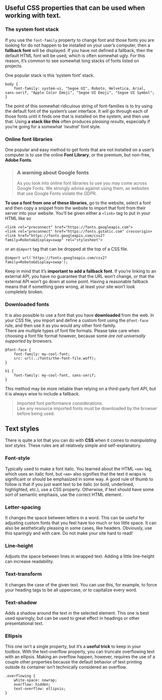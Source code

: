 ## Useful CSS properties that can be used when working with text.

### The system font stack
If you use the `font-family` property to change font and those fonts you are looking for do not happen to be installed on your user’s computer, then a **fallback font** will be displayed. If you have not defined a fallback, then the default HTML font will be used, which is often somewhat ugly. For this reason, it’s common to see somewhat long stacks of fonts listed on projects.

One popular stack is this ‘system font’ stack.

    body {
        font-family: system-ui, "Segoe UI", Roboto, Helvetica, Arial, sans-serif, "Apple Color Emoji", "Segoe UI Emoji", "Segoe UI Symbol";
    }

The point of this somewhat ridiculous string of font-families is to try using the default font of the system’s user interface. It will go through each of those fonts until it finds one that is installed on the system, and then use that. Using **a stack like this** often produces *pleasing results*, especially if you’re going for a somewhat *‘neutral’* font style.

### Online font libraries
One popular and easy method to get fonts that are not installed on a user’s computer is to use the online **Font Library**, or the premium, but non-free, **Adobe Fonts**.

>### A warning about Google fonts
>As you look into online font libraries to use you may come across Google Fonts. We strongly advise against using them, as websites that use Google Fonts violate the GDPR.

**To use a font from one of these libraries**, go to the website, select a font and then copy a snippet from the website to import that font from their server into your website. You’ll be given either a `<link>` tag to put in your HTML like so

    <link rel="preconnect" href="https://fonts.googleapis.com">
    <link rel="preconnect" href="https://fonts.gstatic.com" crossorigin>
    <link href="https://fonts.googleapis.com/css2?family=Roboto&display=swap" rel="stylesheet">


or an `@import` tag that can be dropped at the top of a CSS file.

    @import url('https://fonts.googleapis.com/css2?family=Roboto&display=swap');


Keep in mind that it’s **important to add a fallback font**. If you’re linking to an external API, you have no guarantee that the URL won’t change, or that the external API won’t go down at some point. Having a reasonable fallback means that if something goes wrong, at least your site won’t look completely broken.

### Downloaded fonts
It is also possible to use a font that you have **downloaded** from the web. In your CSS file, you import and define a custom font using the `@font-face` rule, and then use it as you would any other font-family.<br>
There are multiple types of font file formats. Please take care when choosing a font file format however, because some *are not universally supported* by browsers. 

    @font-face {
        font-family: my-cool-font;
        src: url(../fonts/the-font-file.woff);
    }

    h1 {
        font-family: my-cool-font, sans-serif;
    }

This method may be more reliable than relying on a third-party font API, but it is always wise to include a fallback.

>Imported font performance considerations.<br>
Like any resource imported fonts must be downloaded by the browser before being used.

## Text styles
There is quite a lot that you can do with **CSS** when it comes to *manipulating text styles*. These rules are all relatively simple and self-explanatory.

### Font-style
Typically used to make a font italic. You learned about the HTML `<em>` tag, which uses an italic font, but `<em>` also signifies that the text it wraps is significant or should be emphasized in some way. A good rule of thumb to follow is that if you just want text to be italic (or bold, underlined, highlighted, etc.), use a CSS property. Otherwise, if text should have some sort of semantic emphasis, use the correct HTML element.

### Letter-spacing
It changes the space between letters in a word. This can be useful for adjusting custom fonts that you feel have too much or too little space. It can also be aesthetically pleasing in some cases, like headers. Obviously, use this sparingly and with care. Do not make your site hard to read!

### Line-height
Adjusts the space between lines in wrapped text. Adding a little line-height can increase readability.

### Text-transform
It changes the case of the given text. You can use this, for example, to force your heading tags to be all uppercase, or to capitalize every word.

### Text-shadow
Adds a shadow around the text in the selected element. This one is best used sparingly, but can be used to great effect in headings or other presentational text.

### Ellipsis
This one isn’t a single property, but it’s a **useful trick** to keep in your toolbox. With the text-overflow property, you can truncate overflowing text with an ellipsis. Making an overflow happen, however, requires the use of a couple other properties because the default behavior of text printing outside its container isn’t technically considered an overflow.

    .overflowing {
        white-space: nowrap;
        overflow: hidden;
        text-overflow: ellipsis;
    }





